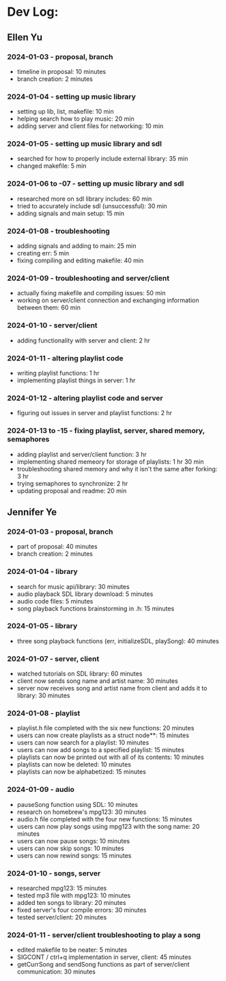 # Dev Log:

## Ellen Yu

### 2024-01-03 - proposal, branch
- timeline in proposal: 10 minutes
- branch creation: 2 minutes
### 2024-01-04 - setting up music library
- setting up lib, list, makefile: 10 min
- helping search how to play music: 20 min
- adding server and client files for networking: 10 min
### 2024-01-05 - setting up music library and sdl
- searched for how to properly include external library: 35 min
- changed makefile: 5 min
### 2024-01-06 to -07 - setting up music library and sdl
- researched more on sdl library includes: 60 min
- tried to accurately include sdl (unsuccessful): 30 min
- adding signals and main setup: 15 min
### 2024-01-08 - troubleshooting
- adding signals and adding to main: 25 min
- creating err: 5 min
- fixing compiling and editing makefile: 40 min
### 2024-01-09 - troubleshooting and server/client 
- actually fixing makefile and compiling issues: 50 min 
- working on server/client connection and exchanging information between them: 60 min
### 2024-01-10 - server/client 
- adding functionality with server and client: 2 hr
### 2024-01-11 - altering playlist code
- writing playlist functions: 1 hr 
- implementing playlist things in server: 1 hr
### 2024-01-12 - altering playlist code and server
- figuring out issues in server and playlist functions: 2 hr
### 2024-01-13 to -15 - fixing playlist, server, shared memory, semaphores
- adding playlist and server/client function: 3 hr
- implementing shared memeory for storage of playlists: 1 hr 30 min
- troubleshooting shared memory and why it isn't the same after forking: 3 hr
- trying semaphores to synchronize: 2 hr
- updating proposal and readme: 20 min

## Jennifer Ye

### 2024-01-03 - proposal, branch
- part of proposal: 40 minutes
- branch creation: 2 minutes

### 2024-01-04 - library
- search for music api/library: 30 minutes
- audio playback SDL library download: 5 minutes
- audio code files: 5 minutes
- song playback functions brainstorming in .h: 15 minutes

### 2024-01-05 - library
- three song playback functions (err, initializeSDL, playSong): 40 minutes

### 2024-01-07 - server, client
- watched tutorials on SDL library: 60 minutes
- client now sends song name and artist name: 30 minutes
- server now receives song and artist name from client and adds it to library: 30 minutes

### 2024-01-08 - playlist
- playlist.h file completed with the six new functions: 20 minutes
- users can now create playlists as a struct node**: 15 minutes
- users can now search for a playlist: 10 minutes
- users can now add songs to a specified playlist: 15 minutes
- playlists can now be printed out with all of its contents: 10 minutes
- playlists can now be deleted: 10 minutes
- playlists can now be alphabetized: 15 minutes

### 2024-01-09 - audio
- pauseSong function using SDL: 10 minutes
- research on homebrew's mpg123: 30 minutes
- audio.h file completed with the four new functions: 15 minutes
- users can now play songs using mpg123 with the song name: 20 minutes
- users can now pause songs: 10 minutes
- users can now skip songs: 10 minutes
- users can now rewind songs: 15 minutes

### 2024-01-10 - songs, server
- researched mpg123: 15 minutes
- tested mp3 file with mpg123: 10 minutes
- added ten songs to library: 20 minutes
- fixed server's four compile errors: 30 minutes
- tested server/client: 20 minutes

### 2024-01-11 - server/client troubleshooting to play a song
- edited makefile to be neater: 5 minutes
- SIGCONT / ctrl+q implementation in server, client: 45 minutes
- getCurrSong and sendSong functions as part of server/client communication: 30 minutes